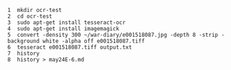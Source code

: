     1  mkdir ocr-test
    2  cd ocr-test
    3  sudo apt-get install tesseract-ocr
    4  sudo apt-get install imagemagick
    5  convert -density 300 ~/war-diary/e001518087.jpg -depth 8 -strip -background white -alpha off e001518087.tiff
    6  tesseract e001518087.tiff output.txt
    7  history
    8  history > may24E-6.md

